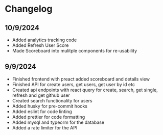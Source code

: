 # Changelog

## 10/9/2024

- Added analytics tracking code
- Added Refresh User Score
- Made Scoreboard into mulitple components for re-usability

## 9/9/2024

- Finished frontend with preact added scoreboard and details view
- Finished API for create users, get users, get user by id etc
- Created api endpoints with react query for create, search, get single, refresh and get github user
- Created search functionality for users
- Added husky for pre-commit hooks
- Added eslint for code linting
- Added prettier for code formatting
- Added mysql and typeorm for the database
- Added a rate limiter for the API
